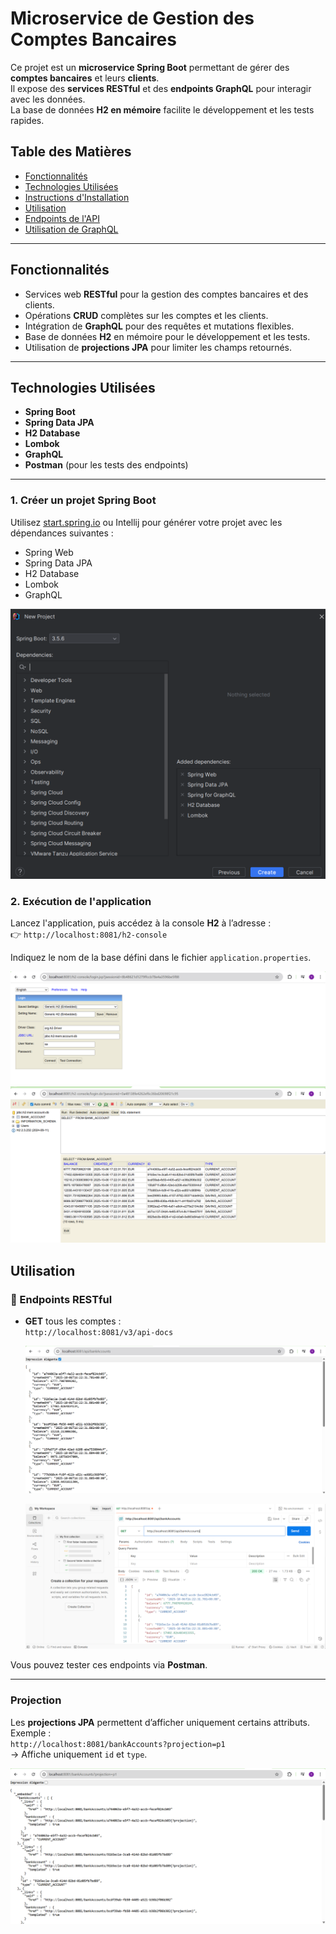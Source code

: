 # Microservice de Gestion des Comptes Bancaires

Ce projet est un **microservice Spring Boot** permettant de gérer des **comptes bancaires** et leurs **clients**.  
Il expose des **services RESTful** et des **endpoints GraphQL** pour interagir avec les données.  
La base de données **H2 en mémoire** facilite le développement et les tests rapides.

## Table des Matières
- [Fonctionnalités](#fonctionnalités)
- [Technologies Utilisées](#technologies-utilisées)
- [Instructions d'Installation](#instructions-dinstallation)
- [Utilisation](#utilisation)
- [Endpoints de l'API](#endpoints-de-lapi)
- [Utilisation de GraphQL](#utilisation-de-graphql)

---

## Fonctionnalités
- Services web **RESTful** pour la gestion des comptes bancaires et des clients.
- Opérations **CRUD** complètes sur les comptes et les clients.
- Intégration de **GraphQL** pour des requêtes et mutations flexibles.
- Base de données **H2** en mémoire pour le développement et les tests.
- Utilisation de **projections JPA** pour limiter les champs retournés.

---

## Technologies Utilisées
- **Spring Boot**
- **Spring Data JPA**
- **H2 Database**
- **Lombok**
- **GraphQL**
- **Postman** (pour les tests des endpoints)

---

### 1. Créer un projet Spring Boot
Utilisez [start.spring.io](https://start.spring.io/) ou Intellij pour générer votre projet avec les dépendances suivantes :
- Spring Web
- Spring Data JPA
- H2 Database
- Lombok
- GraphQL  

![Configuration du projet](./screens/img.png)

### 2. Exécution de l'application
Lancez l'application, puis accédez à la console **H2** à l’adresse :  
👉 `http://localhost:8081/h2-console`

Indiquez le nom de la base défini dans le fichier `application.properties`.

![Console H2](./screens/img_1.png)
![](./screens/img_2.png)

## Utilisation

### 🔹 Endpoints RESTful
- **GET** tous les comptes :  
  `http://localhost:8081/v3/api-docs`  


  ![](./screens/img_3.png)

  ![](./screens/img_4.png)

Vous pouvez tester ces endpoints via **Postman**.

---
### Projection
Les **projections JPA** permettent d’afficher uniquement certains attributs.  
Exemple :  
`http://localhost:8081/bankAccounts?projection=p1`  
→ Affiche uniquement `id` et `type`.

![](./screens/img_5.png)


